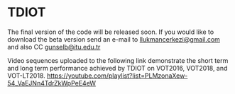 # TDIOT
The final version of the code will be released soon.
If you would like to download the beta version send an e-mail to llukmancerkezi@gmail.com  and also CC gunselb@itu.edu.tr  

Video sequences uploaded to the following link demonstrate the short term and long term performance achieved by TDIOT on VOT2016, VOT2018, and VOT-LT2018.
https://youtube.com/playlist?list=PLMzonaXew-54_VaEJNn4TdrZkWpPeE4eW
